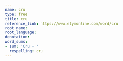 ```yaml
---
name: cru
type: free
title: cru
reference_link: https://www.etymonline.com/word/cru
root_name: 
root_language: 
denotation: 
word_sums:
- sum: 'Cru + '
  respelling: cru
---
```

